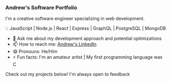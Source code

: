 ### Andrew's Software Portfolio

I'm a creative software engineer specializing in web development. 

💡 JavaScript | Node.js | React | Express | GraphQL | PostgreSQL | MongoDB 

- 💬  Ask me about my development approach and potential optimizations
- 📫  How to reach me: [Andrew's LinkedIn](https://www.linkedin.com/in/andrew-larsen-coding/)
- 😄  Pronouns: He/Him
- ⚡  Fun facts: I'm an amateur artist | My first programming language was C

Check out my projects below! I'm always open to feedback
